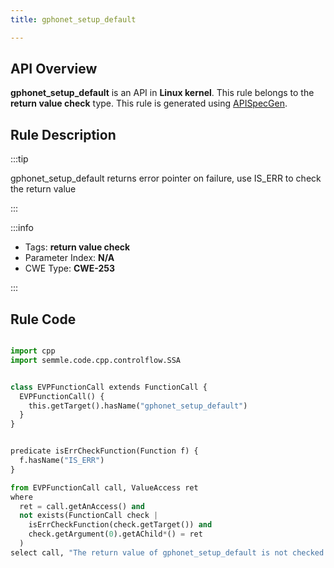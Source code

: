 ```yaml
---
title: gphonet_setup_default

---
```



## API Overview
**gphonet_setup_default** is an API in **Linux kernel**. This rule belongs to the **return value check** type. This rule is generated using [APISpecGen](../../tools/APISpecGen).
## Rule Description

:::tip

gphonet_setup_default returns error pointer on failure, use IS_ERR to check the return value

:::

:::info

- Tags: **return value check**
- Parameter Index: **N/A**
- CWE Type: **CWE-253**

:::

## Rule Code
```python

import cpp
import semmle.code.cpp.controlflow.SSA


class EVPFunctionCall extends FunctionCall {
  EVPFunctionCall() {
    this.getTarget().hasName("gphonet_setup_default")
  }
}


predicate isErrCheckFunction(Function f) {
  f.hasName("IS_ERR") 
}

from EVPFunctionCall call, ValueAccess ret
where
  ret = call.getAnAccess() and
  not exists(FunctionCall check |
    isErrCheckFunction(check.getTarget()) and
    check.getArgument(0).getAChild*() = ret
  )
select call, "The return value of gphonet_setup_default is not checked with IS_ERR."
    
```